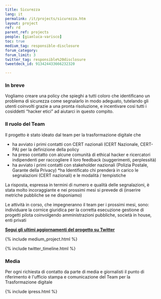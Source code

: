 ```yaml
---
title: Sicurezza
lang: it
permalink: /it/projects/sicurezza.htm
layout: project
ref: rd
parent_ref: projects
people: [gianluca-varisco]
toc: true
medium_tag: responsible-disclosure
forum_category: 
forum_limit: 3
twitter_tag: responsible%20disclosure
tweetdeck_id: 913424433666232320

---
```


### In breve

Vogliamo creare una policy che spieghi a tutti coloro che identificano un problema di sicurezza come segnalarlo in modo adeguato, tutelando gli utenti coinvolti grazie a una pronta risoluzione, e incentivare così tutti i cosiddetti “hacker etici” ad aiutarci in questo compito. 


### Il ruolo del Team

Il progetto è stato ideato dal  team per la trasformazione digitale che 
* ha  avviato i primi contatti con CERT nazionali (CERT Nazionale, CERT-PA) per la definizione della policy
* ha preso contatto con alcune comunità di ethical hacker e ricercatori indipendenti per raccogliere il loro feedback (suggerimenti, perplessità)
* ha avviato  i primi contatti con stakeholder nazionali (Polizia Postale, Garante della Privacy)
*ha Identificato chi prenderà in carico le segnalazioni (CERT nazionali) e le modalità / tempistiche
 

La risposta, espressa in termini di numero e qualità delle segnalazioni,  è stata molto incoraggiante e nei prossimi mesi si prevede di (inserire metriche pubbliche se ne disponiamo)
 

Le attività in corso, che impegneranno il team per i prossimi mesi, sono:
individuare la cornice giuridica per la corretta esecuzione 
gestione di progetti pilota coinvolgendo amministrazioni pubbliche, società in house, enti privati

**[Segui gli ultimi aggiornamenti del progetto su Twitter](https://twitter.com/search?f=tweets&vertical=default&q=responsible%20disclosure%20list%3AteamdigitaleIT%2Fteam-digitale)**


{% include medium_project.html %}

{% include twitter_timeline.html %}

### Media 
Per ogni richiesta di contatto da parte di media e giornalisti il punto di riferimento è l'ufficio stampa e comunicazione del Team per la Trasformazione digitale

{% include ipress.html %}
<div id="content-ipress" data-key="01e87bed-f52e-4d6d-af32-c4ea59fd300a" data-lang="it" data-size="100" data-tag="11"></div>
<script type="text/javascript" src="/js/ipress.js"></script>

